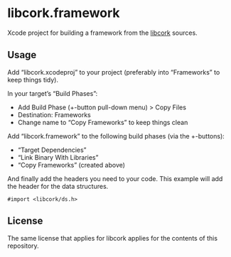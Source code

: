 libcork.framework
=================

Xcode project for building a framework from the [libcork](https://github.com/redjack/libcork/) sources.

Usage
-----

Add “libcork.xcodeproj” to your project (preferably into “Frameworks” to keep things tidy).

In your target’s “Build Phases”:

* Add Build Phase (+-button pull-down menu) > Copy Files
* Destination: Frameworks
* Change name to “Copy Frameworks” to keep things clean

Add “libcork.framework” to the following build phases (via the +-buttons):

* “Target Dependencies”
* “Link Binary With Libraries”
* “Copy Frameworks” (created above)

And finally add the headers you need to your code. This example will add the header for the data structures.

    #import <libcork/ds.h>

License
-------

The same license that applies for libcork applies for the contents of this repository.
